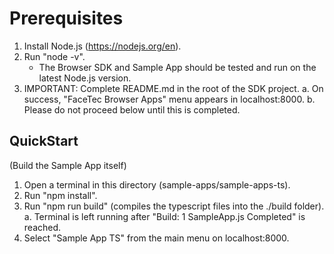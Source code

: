 # Prerequisites

1. Install Node.js (<https://nodejs.org/en>).
2. Run "node -v".
   - The Browser SDK and Sample App should be tested and run on the latest Node.js version.
3. IMPORTANT: Complete README.md in the root of the SDK project.
   a. On success, "FaceTec Browser Apps" menu appears in localhost:8000.
   b. Please do not proceed below until this is completed.

## QuickStart

(Build the Sample App itself)

1. Open a terminal in this directory (sample-apps/sample-apps-ts).
2. Run "npm install".
3. Run "npm run build" (compiles the typescript files into the ./build folder).
   a. Terminal is left running after "Build: 1 SampleApp.js Completed" is reached.
4. Select "Sample App TS" from the main menu on localhost:8000.
